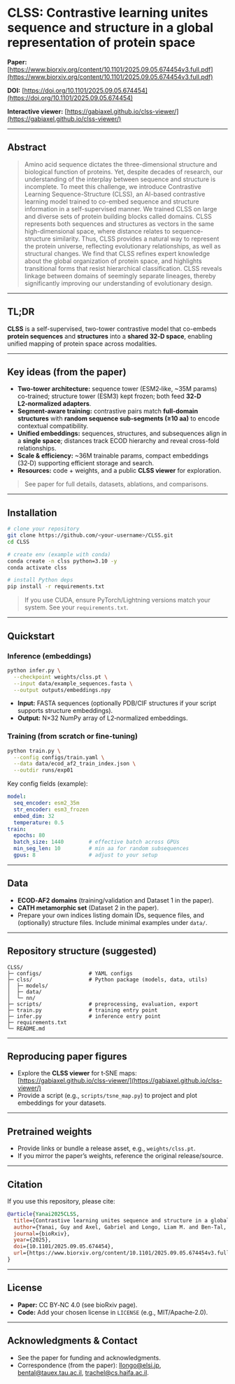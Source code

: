 # CLSS: Contrastive learning unites sequence and structure in a global representation of protein space

**Paper:** [https://www.biorxiv.org/content/10.1101/2025.09.05.674454v3.full.pdf](https://www.biorxiv.org/content/10.1101/2025.09.05.674454v3.full.pdf)

**DOI:** [https://doi.org/10.1101/2025.09.05.674454](https://doi.org/10.1101/2025.09.05.674454)

**Interactive viewer:** [https://gabiaxel.github.io/clss-viewer/](https://gabiaxel.github.io/clss-viewer/)

---

## Abstract

> Amino acid sequence dictates the three-dimensional structure and biological function of proteins. Yet, despite decades of research, our understanding of the interplay between sequence and structure is incomplete. To meet this challenge, we introduce Contrastive Learning Sequence-Structure (CLSS), an AI-based contrastive learning model trained to co-embed sequence and structure information in a self-supervised manner. We trained CLSS on large and diverse sets of protein building blocks called domains. CLSS represents both sequences and structures as vectors in the same high-dimensional space, where distance relates to sequence-structure similarity. Thus, CLSS provides a natural way to represent the protein universe, reflecting evolutionary relationships, as well as structural changes. We find that CLSS refines expert knowledge about the global organization of protein space, and highlights transitional forms that resist hierarchical classification. CLSS reveals linkage between domains of seemingly separate lineages, thereby significantly improving our understanding of evolutionary design.

---

## TL;DR

**CLSS** is a self-supervised, two-tower contrastive model that co-embeds **protein sequences** and **structures** into a **shared 32‑D space**, enabling unified mapping of protein space across modalities.

---

## Key ideas (from the paper)

* **Two-tower architecture:** sequence tower (ESM2‑like, \~35M params) co-trained; structure tower (ESM3) kept frozen; both feed **32‑D L2‑normalized adapters**.
* **Segment-aware training:** contrastive pairs match **full-domain structures** with **random sequence sub-segments (≥10 aa)** to encode contextual compatibility.
* **Unified embeddings:** sequences, structures, and subsequences align in a **single space**; distances track ECOD hierarchy and reveal cross-fold relationships.
* **Scale & efficiency:** \~36M trainable params, compact embeddings (32‑D) supporting efficient storage and search.
* **Resources:** code + weights, and a public **CLSS viewer** for exploration.

> See paper for full details, datasets, ablations, and comparisons.

---

## Installation

```bash
# clone your repository
git clone https://github.com/<your-username>/CLSS.git
cd CLSS

# create env (example with conda)
conda create -n clss python=3.10 -y
conda activate clss

# install Python deps
pip install -r requirements.txt
```

> If you use CUDA, ensure PyTorch/Lightning versions match your system. See your `requirements.txt`.

---

## Quickstart

### Inference (embeddings)

```bash
python infer.py \
  --checkpoint weights/clss.pt \
  --input data/example_sequences.fasta \
  --output outputs/embeddings.npy
```

* **Input:** FASTA sequences (optionally PDB/CIF structures if your script supports structure embeddings).
* **Output:** N×32 NumPy array of L2‑normalized embeddings.

### Training (from scratch or fine-tuning)

```bash
python train.py \
  --config configs/train.yaml \
  --data data/ecod_af2_train_index.json \
  --outdir runs/exp01
```

Key config fields (example):

```yaml
model:
  seq_encoder: esm2_35m
  str_encoder: esm3_frozen
  embed_dim: 32
  temperature: 0.5
train:
  epochs: 80
  batch_size: 1440        # effective batch across GPUs
  min_seg_len: 10         # min aa for random subsequences
  gpus: 8                 # adjust to your setup
```

---

## Data

* **ECOD‑AF2 domains** (training/validation and Dataset 1 in the paper).
* **CATH metamorphic set** (Dataset 2 in the paper).
* Prepare your own indices listing domain IDs, sequence files, and (optionally) structure files. Include minimal examples under `data/`.

---

## Repository structure (suggested)

```
CLSS/
├─ configs/               # YAML configs
├─ clss/                  # Python package (models, data, utils)
│  ├─ models/
│  ├─ data/
│  └─ nn/
├─ scripts/               # preprocessing, evaluation, export
├─ train.py               # training entry point
├─ infer.py               # inference entry point
├─ requirements.txt
└─ README.md
```

---

## Reproducing paper figures

* Explore the **CLSS viewer** for t‑SNE maps: [https://gabiaxel.github.io/clss-viewer/](https://gabiaxel.github.io/clss-viewer/)
* Provide a script (e.g., `scripts/tsne_map.py`) to project and plot embeddings for your datasets.

---

## Pretrained weights

* Provide links or bundle a release asset, e.g., `weights/clss.pt`.
* If you mirror the paper’s weights, reference the original release/source.

---

## Citation

If you use this repository, please cite:

```bibtex
@article{Yanai2025CLSS,
  title={Contrastive learning unites sequence and structure in a global representation of protein space},
  author={Yanai, Guy and Axel, Gabriel and Longo, Liam M. and Ben-Tal, Nir and Kolodny, Rachel},
  journal={bioRxiv},
  year={2025},
  doi={10.1101/2025.09.05.674454},
  url={https://www.biorxiv.org/content/10.1101/2025.09.05.674454v3.full.pdf}
}
```

---

## License

* **Paper:** CC BY‑NC 4.0 (see bioRxiv page).
* **Code:** Add your chosen license in `LICENSE` (e.g., MIT/Apache‑2.0).

---

## Acknowledgments & Contact

* See the paper for funding and acknowledgments.
* Correspondence (from the paper): [llongo@elsi.jp](mailto:llongo@elsi.jp), [bental@tauex.tau.ac.il](mailto:bental@tauex.tau.ac.il), [trachel@cs.haifa.ac.il](mailto:trachel@cs.haifa.ac.il).
